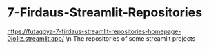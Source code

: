 # 7-Firdaus-Streamlit-Repositories
https://futagoya-7-firdaus-streamlit-repositories-homepage-0io1lz.streamlit.app/ \n
The repositories of some streamlit projects
